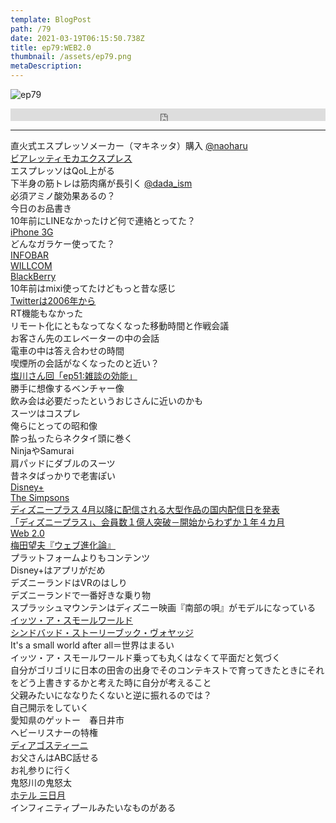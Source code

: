 ```yaml
---  
template: BlogPost  
path: /79
date: 2021-03-19T06:15:50.738Z  
title: ep79:WEB2.0
thumbnail: /assets/ep79.png
metaDescription:  
---  
```

![ep79](/assets/ep79.png)  

<iframe width="100%" height="20" scrolling="no" frameborder="no" allow="autoplay" src="https://w.soundcloud.com/player/?url=https%3A//api.soundcloud.com/tracks/1010955898&color=%23ff5500&inverse=false&auto_play=false&show_user=true"></iframe>

***

直火式エスプレッソメーカー（マキネッタ）購入 [@naoharu](https://twitter.com/naoharu)   
[ビアレッティモカエクスプレス](https://bialetti.jp/index.php?dispatch=categories.view&category_id=46)  
エスプレッソはQoL上がる  
下半身の筋トレは筋肉痛が長引く [@dada_ism](https://twitter.com/dada_ism)   
必須アミノ酸効果あるの？  
今日のお品書き  
10年前にLINEなかったけど何で連絡とってた？  
[iPhone 3G](https://ja.wikipedia.org/wiki/IPhone_3G)  
どんなガラケー使ってた？  
[INFOBAR](https://ja.wikipedia.org/wiki/INFOBAR)  
[WILLCOM](https://ja.wikipedia.org/wiki/%E3%82%A6%E3%82%A3%E3%83%AB%E3%82%B3%E3%83%A0)  
[BlackBerry](https://ja.wikipedia.org/wiki/BlackBerry)  
10年前はmixi使ってたけどもっと昔な感じ  
[Twitterは2006年から](https://ja.wikipedia.org/wiki/Twitter)  
RT機能もなかった  
リモート化にともなってなくなった移動時間と作戦会議  
お客さん先のエレベーターの中の会話  
電車の中は答え合わせの時間  
喫煙所の会話がなくなったのと近い？  
[塩川さん回「ep51:雑談の効能」](https://jamming.fm/51)  
勝手に想像するベンチャー像  
飲み会は必要だったというおじさんに近いのかも  
スーツはコスプレ  
俺らにとっての昭和像  
酔っ払ったらネクタイ頭に巻く  
NinjaやSamurai  
肩パッドにダブルのスーツ  
昔ネタばっかりで老害ぽい  
[Disney+](https://disneyplus.disney.co.jp/)  
[The Simpsons](https://disneyplus.disney.co.jp/view/#!/series/detailed/%E3%82%B6%E3%83%BB%E3%82%B7%E3%83%B3%E3%83%97%E3%82%BD%E3%83%B3%E3%82%BA/413323)  
[ディズニープラス 4月以降に配信される大型作品の国内配信日を発表](https://disneyplus.disney.co.jp/news/2021/0225_01.html)  
[「ディズニープラス」、会員数１億人突破－開始からわずか１年４カ月](https://www.bloomberg.co.jp/news/articles/2021-03-09/QPPTVPDWX2PV01)  
[Web 2.0](https://ja.wikipedia.org/wiki/Web_2.0)  
[梅田望夫『ウェブ進化論』](https://www.chikumashobo.co.jp/top/shinka/mokuji.html)  
プラットフォームよりもコンテンツ  
Disney+はアプリがだめ  
デズニーランドはVRのはしり  
デズニーランドで一番好きな乗り物  
スプラッシュマウンテンはディズニー映画『南部の唄』がモデルになっている  
[イッツ・ア・スモールワールド](https://www.tokyodisneyresort.jp/tdl/attraction/detail/172/)   
[シンドバッド・ストーリーブック・ヴォヤッジ](https://www.tokyodisneyresort.jp/tds/attraction/detail/235/)  
It's a small world after all＝世界はまるい  
イッツ・ア・スモールワールド乗っても丸くはなくて平面だと気づく  
自分がゴリゴリに日本の田舎の出身でそのコンテキストで育ってきたときにそれをどう上書きするかと考えた時に自分が考えること  
父親みたいにななりたくないと逆に振れるのでは？  
自己開示をしていく  
愛知県のゲットー　春日井市  
ヘビーリスナーの特権  
[ディアゴスティーニ](https://deagostini.jp/)  
お父さんはABC話せる  
お礼参りに行く  
鬼怒川の鬼怒太  
[ホテル 三日月](http://www.mikazuki.co.jp/kinugawa/)  
インフィニティプールみたいなものがある  
